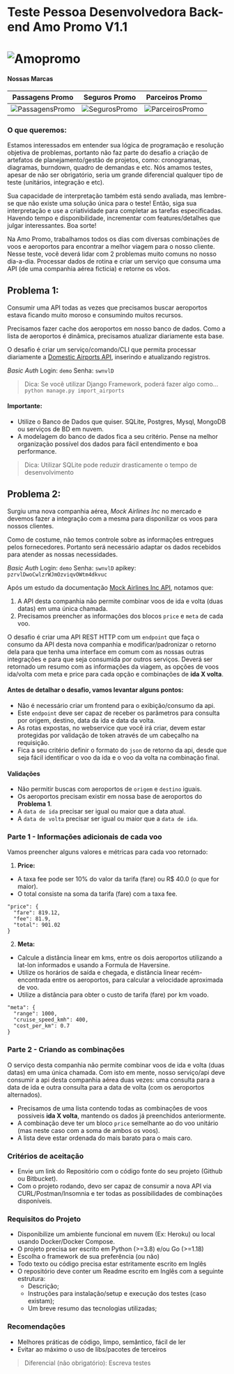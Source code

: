 # Teste Pessoa Desenvolvedora Back-end Amo Promo V1.1

# ![Amopromo](https://www.amopromo.com/images/logo-amo-promo.svg)

#### Nossas Marcas
|   Passagens Promo   |  Seguros Promo  |    Parceiros Promo    |
| :---:         |     :---:      |          :---: |
| ![PassagensPromo](https://www.amopromo.com/images/logo-passagens-promo.svg)   | ![SegurosPromo](https://www.amopromo.com/images/logo-seguros-promo.svg) |  ![ParceirosPromo](https://www.amopromo.com/images/logo-parceiros-promo.svg) |

### O que queremos:
Estamos interessados em entender sua lógica de programação e resolução objetiva de problemas, portanto não faz parte do desafio a criação de artefatos de planejamento/gestão de projetos, como: cronogramas, diagramas, burndown, quadro de demandas e etc. Nós amamos testes, apesar de não ser obrigatório, seria um grande diferencial qualquer tipo de teste (unitários, integração e etc).

Sua capacidade de interpretação também está sendo avaliada, mas lembre-se que não existe uma solução única para o teste! Então, siga sua interpretação e use a criatividade para completar as tarefas especificadas. Havendo tempo e disponibilidade, incrementar com features/detalhes que julgar interessantes. Boa sorte!

Na Amo Promo, trabalhamos todos os dias com diversas combinações de voos e aeroportos para encontrar a melhor viagem para o nosso cliente. Nesse teste, você deverá lidar com 2 problemas muito comuns no nosso dia-a-dia. Processar dados de rotina e criar um serviço que consuma uma API (de uma companhia aérea ficticia) e retorne os vôos.

## Problema 1:
Consumir uma API todas as vezes que precisamos buscar aeroportos estava ficando muito moroso e consumindo muitos recursos.

Precisamos fazer cache dos aeroportos em nosso banco de dados. Como a lista de aeroportos é dinâmica, precisamos atualizar diariamente esta base.

O desafio é criar um serviço/comando/CLI que permita processar diariamente a [Domestic Airports API](http://stub.2xt.com.br/air/airports/pzrvlDwoCwlzrWJmOzviqvOWtm4dkvuc), inserindo e atualizando registros.

*Basic Auth*
Login: `demo`
Senha: `swnvlD`

> Dica: Se você utilizar Django Framework, poderá fazer algo como...
> `python manage.py import_airports`

#### Importante:
- Utilize o Banco de Dados que quiser. SQLite, Postgres, Mysql, MongoDB ou serviços de BD em nuvem.
- A modelagem do banco de dados fica a seu critério. Pense na melhor organização possível dos dados para fácil entendimento e boa performance.

> Dica: Utilizar SQLite pode reduzir drasticamente o tempo de desenvolvimento

## Problema 2:
Surgiu uma nova companhia aérea, *Mock Airlines Inc* no mercado e devemos fazer a integração com a mesma para disponilizar os voos para nossos clientes.

Como de costume, não temos controle sobre as informações entregues pelos fornecedores. Portanto será necessário adaptar os dados recebidos para atender as nossas necessidades.

*Basic Auth*
Login: `demo`
Senha: `swnvlD`
apikey: `pzrvlDwoCwlzrWJmOzviqvOWtm4dkvuc`

Após um estudo da documentação [Mock Airlines Inc API](http://stub.2xt.com.br/air/search), notamos que:

1. A API desta companhia não permite combinar voos de ida e volta (duas datas) em uma única chamada.
2. Precisamos preencher as informações dos blocos `price` e `meta` de cada voo.

O desafio é criar uma API REST HTTP com um `endpoint` que faça o consumo da API desta nova companhia e modificar/padronizar o retorno dela para que tenha uma interface em comum com as nossas outras integrações e para que seja consumida por outros serviços. Deverá ser retornado um resumo com as informações da viagem, as opções de voos ida/volta com meta e price para cada opção e combinações de **ida X volta**.

#### Antes de detalhar o desafio, vamos levantar alguns pontos:
- Não é necessário criar um frontend para o exibição/consumo da api.
- Este `endpoint` deve ser capaz de receber os parâmetros para consulta por origem, destino, data da ida e data da volta.
- As rotas expostas, no webservice que você irá criar, devem estar protegidas por validação de token através de um cabeçalho na requisição.
- Fica a seu critério definir o formato do `json` de retorno da api, desde que seja fácil identificar o voo da ida e o voo da volta na combinação final.

#### Validações
- Não permitir buscas com aeroportos de `origem` e `destino` iguais.
- Os aeroportos precisam existir em nossa base de aeroportos do **Problema 1**.
- A `data de ida` precisar ser igual ou maior que a data atual.
- A `data de volta` precisar ser igual ou maior que a `data de ida`.

### Parte 1 - Informações adicionais de cada voo
Vamos preencher alguns valores e métricas para cada voo retornado:

1. **Price:**
- A taxa fee pode ser 10% do valor da tarifa (fare) ou R$ 40.0 (o que for maior).
- O total consiste na soma da tarifa (fare) com a taxa fee.

```
"price": {
  "fare": 819.12,
  "fee": 81.9,
  "total": 901.02
}
```

2. **Meta:**
- Calcule a distância linear em kms, entre os dois aeroportos utilizando a lat-lon informados e usando a Formula de Haversine.
- Utilize os horários de saída e chegada, e distância linear recém-encontrada entre os aeroportos, para calcular a velocidade aproximada de voo.
- Utilize a distância para obter o custo de tarifa (fare) por km voado.

```
"meta": {
  "range": 1000,
  "cruise_speed_kmh": 400,
  "cost_per_km": 0.7
}
```

### Parte 2 - Criando as combinações
O serviço desta companhia não permite combinar voos de ida e volta (duas datas) em uma única chamada. Com isto em mente, nosso serviço/api deve consumir a api desta companhia aérea duas vezes: uma consulta para a data de ida e outra consulta para a data de volta (com os aeroportos alternados).

- Precisamos de uma lista contendo todas as combinações de voos possiveis **ida X volta**, mantendo os dados já preenchidos anteriormente.
- A combinação deve ter um bloco `price` semelhante ao do voo unitário (mas neste caso com a soma de ambos os voos).
- A lista deve estar ordenada do mais barato para o mais caro.

### Critérios de aceitação
- Envie um link do Repositório com o código fonte do seu projeto (Github ou Bitbucket).
- Com o projeto rodando, devo ser capaz de consumir a nova API via CURL/Postman/Insomnia e ter todas as possibilidades de combinações disponíveis.

### Requisitos do Projeto
- Disponibilize um ambiente funcional em nuvem (Ex: Heroku) ou local usando Docker/Docker Compose.
- O projeto precisa ser escrito em Python (>=3.8) e/ou Go (>=1.18)
- Escolha o framework de sua preferência (ou não)
- Todo texto ou código precisa estar estritamente escrito em Inglês
- O repositório deve conter um Readme escrito em Inglês com a seguinte estrutura:
  - Descrição;
  - Instruções para instalação/setup e execução dos testes (caso existam);
  - Um breve resumo das tecnologias utilizadas;
  
### Recomendações
- Melhores práticas de código, limpo, semântico, fácil de ler
- Evitar ao máximo o uso de libs/pacotes de terceiros

> Diferencial (não obrigatório):
> Escreva testes
